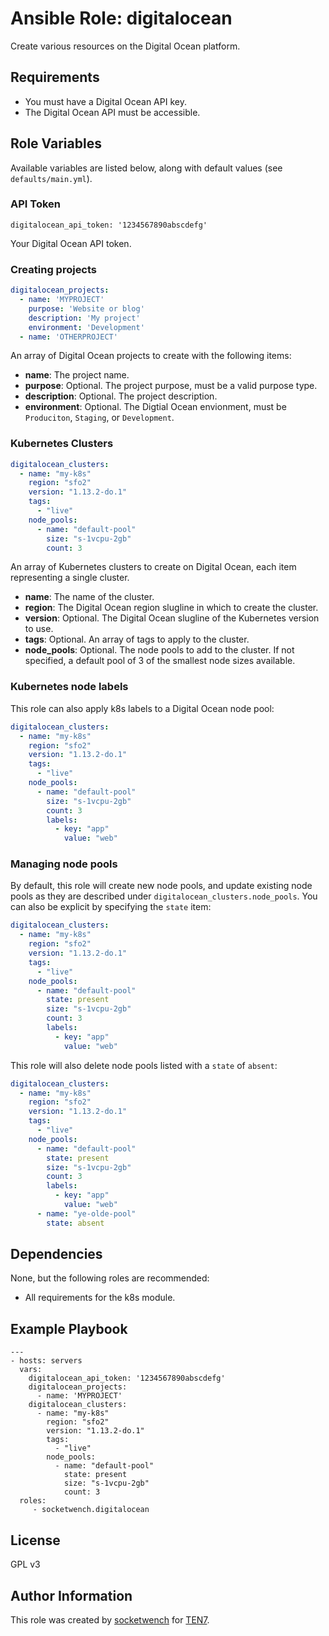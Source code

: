 # Ansible Role: digitalocean

Create various resources on the Digital Ocean platform.

## Requirements

* You must have a Digital Ocean API key.
* The Digital Ocean API must be accessible.

## Role Variables

Available variables are listed below, along with default values (see `defaults/main.yml`).

### API Token

```
digitalocean_api_token: '1234567890abscdefg'
```

Your Digital Ocean API token.

### Creating projects

```yaml
digitalocean_projects:
  - name: 'MYPROJECT'
    purpose: 'Website or blog'
    description: 'My project'
    environment: 'Development'
  - name: 'OTHERPROJECT'
```

An array of Digital Ocean projects to create with the following items:

* **name**: The project name.
* **purpose**: Optional. The project purpose, must be a valid purpose type.
* **description**: Optional. The project description.
* **environment**: Optional. The Digtial Ocean envionment, must be `Produciton`, `Staging`, or `Development`.

### Kubernetes Clusters

```yaml
digitalocean_clusters:
  - name: "my-k8s"
    region: "sfo2"
    version: "1.13.2-do.1"
    tags:
      - "live"
    node_pools:
      - name: "default-pool"
        size: "s-1vcpu-2gb"
        count: 3
```

An array of Kubernetes clusters to create on Digital Ocean, each item representing a single cluster.

* **name**: The name of the cluster.
* **region**: The Digital Ocean region slugline in which to create the cluster.
* **version**: Optional. The Digital Ocean slugline of the Kubernetes version to use.
* **tags**: Optional. An array of tags to apply to the cluster.
* **node_pools**: Optional. The node pools to add to the cluster. If not specified, a default pool of 3 of the smallest node sizes available.

### Kubernetes node labels

This role can also apply k8s labels to a Digital Ocean node pool:

```yaml
digitalocean_clusters:
  - name: "my-k8s"
    region: "sfo2"
    version: "1.13.2-do.1"
    tags:
      - "live"
    node_pools:
      - name: "default-pool"
        size: "s-1vcpu-2gb"
        count: 3
        labels:
          - key: "app"
            value: "web"
```

### Managing node pools

By default, this role will create new node pools, and update existing node pools as they are described under `digitalocean_clusters.node_pools`. You can also be explicit by specifying the `state` item:

```yaml
digitalocean_clusters:
  - name: "my-k8s"
    region: "sfo2"
    version: "1.13.2-do.1"
    tags:
      - "live"
    node_pools:
      - name: "default-pool"
        state: present
        size: "s-1vcpu-2gb"
        count: 3
        labels:
          - key: "app"
            value: "web"
```

This role will also delete node pools listed with a `state` of `absent`:

```yaml
digitalocean_clusters:
  - name: "my-k8s"
    region: "sfo2"
    version: "1.13.2-do.1"
    tags:
      - "live"
    node_pools:
      - name: "default-pool"
        state: present
        size: "s-1vcpu-2gb"
        count: 3
        labels:
          - key: "app"
            value: "web"
      - name: "ye-olde-pool"
        state: absent
```

## Dependencies

None, but the following roles are recommended:

* All requirements for the k8s module.

## Example Playbook

    ---
    - hosts: servers
      vars:
        digitalocean_api_token: '1234567890abscdefg'
        digitalocean_projects:
          - name: 'MYPROJECT'
        digitalocean_clusters:
          - name: "my-k8s"
            region: "sfo2"
            version: "1.13.2-do.1"
            tags:
              - "live"
            node_pools:
              - name: "default-pool"
                state: present
                size: "s-1vcpu-2gb"
                count: 3
      roles:
         - socketwench.digitalocean

## License

GPL v3

## Author Information

This role was created by [socketwench](https://deninet.com/) for [TEN7](https://ten7.com).
